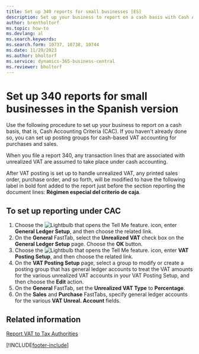 ```yaml
---
title: Set up 340 reports for small businesses [ES]
description: Set up your business to report on a cash basis with Cash Accounting Criteria (CAC) using the 340 Reports for Small Businesses.
author: brentholtorf
ms.topic: how-to
ms.devlang: al
ms.search.keywords:
ms.search.form: 10737, 10738, 10744
ms.date: 11/29/2023
ms.author: bholtorf
ms.service: dynamics-365-business-central
ms.reviewer: bholtorf
---
```

# Set up 340 reports for small businesses in the Spanish version
Use the following procedure to set up your business to report on a cash basis, that is, Cash Accounting Criteria (CAC). If you haven't already done so, you can set up posting groups for cash-based VAT accounting for purchases and sales.  

When you file a report 340, any transaction lines that are associated with unrealized VAT are assumed to take place under cash accounting.  

After VAT posting is set up to handle unrealized VAT, any printed sales order, purchase order, and so forth, will be modified to have the following label in bold font added to the report just before the section reporting the document lines: **Régimen especial del criterio de caja**.  

## To set up reporting under CAC  

1.  Choose the ![Lightbulb that opens the Tell Me feature.](../../media/ui-search/search_small.png "Tell me what you want to do") icon, enter **General Ledger Setup**, and then choose the related link.  
2.  On the **General** FastTab, select the **Unrealized VAT** check box on the **General Ledger Setup** page. Choose the **OK** button.  
3.  Choose the ![Lightbulb that opens the Tell Me feature.](../../media/ui-search/search_small.png "Tell me what you want to do") icon, enter **VAT Posting Setup**, and then choose the related link.  
4.  On the **VAT Posting Setup** page, select a group to modify or create a posting group that has general ledger accounts to treat the VAT amounts for the various unrealized VAT accounts in your VAT Posting Setup, and then choose the **Edit** action.  
5.  On the **General** FastTab, set the **Unrealized VAT Type** to **Percentage**.  
6.  On the **Sales** and **Purchase** FastTabs, specify general ledger accounts for the various **VAT Unreal. Account** fields.  

## Related information  
[Report VAT to Tax Authorities](../../finance-how-report-vat.md)


[!INCLUDE[footer-include](../../includes/footer-banner.md)]

